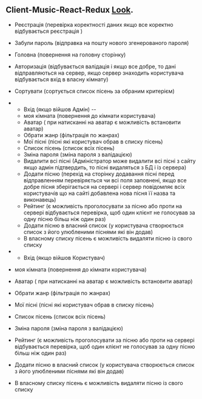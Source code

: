 ## Client-Music-React-Redux [Look](https://musicsua.azurewebsites.net).
- Реєстрація (перевірка коректності даних якщо все коректно відбувається реєстрація )
- Забули пароль (відправка на пошту нового  згенерованого пароля)
- Головна (повернення на головну сторінку)
- Авторизація (відбувається валідація і якщо все добре, то дані відправляються на сервер, якщо сервер знаходить користувача відбувається вхід в власну кімнату)
- Сортувати (сортується список пісень за обраним критерієм)
  
- - Вхід (якщо війшов  Адмін) --
  - моя кімната (повернення до кімнати користувача)
  - Аватар ( при натисканні на аватар є можливість встановити аватар)
  - Обрати жанр (фільтрація по жанрах)
  - Мої пісні (пісні які користувач обрав в списку пісень)
  - Список пісень (список всіх пісень)
  - Зміна пароля (зміна пароля з валідацією)
  - Видалити всі пісні (Адміністратор може видалити всі пісні з сайту якщо адмін підтвердить, то пісні видаляться з БД і із сервера)
  - Додати пісню (перехід на сторінку додавання пісні перед відправленням перевіряється чи всі поля заповнені, якщо все добре пісня зберігається на 
    сервері і сервер повідомляє всіх користувачів що на сайті добавлена нова пісня її назва та виконавець)
  - Рейтинг (є можливість проголосувати за пісню або проти на сервері відбувається перевірка, щоб один клієнт не голосував за одну пісню більш ніж 
    один раз)
  - Додати пісню в власний список (у користувача створюється список з його улюбленими піснями які він додав)
  - В власному списку пісень є можливість видаляти пісню із свого списку
 - - Вхід (якщо війшов  Користувач)
  - моя кімната (повернення до кімнати користувача)
  - Аватар ( при натисканні на аватар є можливість встановити аватар)
  - Обрати жанр (фільтрація по жанрах)
  - Мої пісні (пісні які користувач обрав в списку пісень)
  - Список пісень (список всіх пісень)
  - Зміна пароля (зміна пароля з валідацією)
  - Рейтинг (є можливість проголосувати за пісню або проти на сервері відбувається перевірка, щоб один клієнт не голосував за одну пісню більш ніж 
    один раз)
  - Додати пісню в власний список (у користувача створюється список з його улюбленими піснями які він додав)
  - В власному списку пісень є можливість видаляти пісню із свого списку
